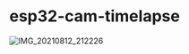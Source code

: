 # esp32-cam-timelapse

![IMG_20210812_212226](https://user-images.githubusercontent.com/2028/129256856-2846adb9-6824-404e-a62a-f07e142f08f8.jpg)
